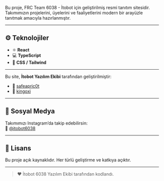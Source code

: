 Bu proje, FRC Team 6038 - İtobot için geliştirilmiş resmi tanıtım sitesidir.  
Takımımızın projelerini, üyelerini ve faaliyetlerini modern bir arayüzle tanıtmak amacıyla hazırlanmıştır.

---

## ⚙️ Teknolojiler
- ⚛️ **React**
- 💻 **TypeScript**
- 🎨 **CSS / Tailwind**

---
Bu site, **İtobot Yazılım Ekibi** tarafından geliştirilmiştir:
- 🧠 [safeapric0t](https://github.com/safeapric0t)
- 🔧 [kingoxi](https://github.com/kingoxi)

---

## 💬 Sosyal Medya
Takımımızı Instagram’da takip edebilirsin:  
📸 [@itobot6038](https://instagram.com/itobot6038)

---

## 📜 Lisans
Bu proje açık kaynaklıdır. Her türlü geliştirme ve katkıya açıktır.

---

> ❤️ İtobot 6038 Yazılım Ekibi tarafından kodlandı.
